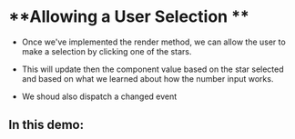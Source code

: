 # **Allowing a User Selection **

- Once we've implemented the render method, we can allow the user to make a selection by clicking one of the stars.

- This will update then the component value based on the star selected and based on what we learned about how the number input works.

- We shoud also dispatch a changed event

## **In this demo:**
